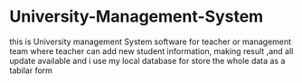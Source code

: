 # University-Management-System
this is University management  System software for teacher or management team where teacher can add new student information, making result ,and all update available and  i use my local database for store the  whole data as a tabilar form      
